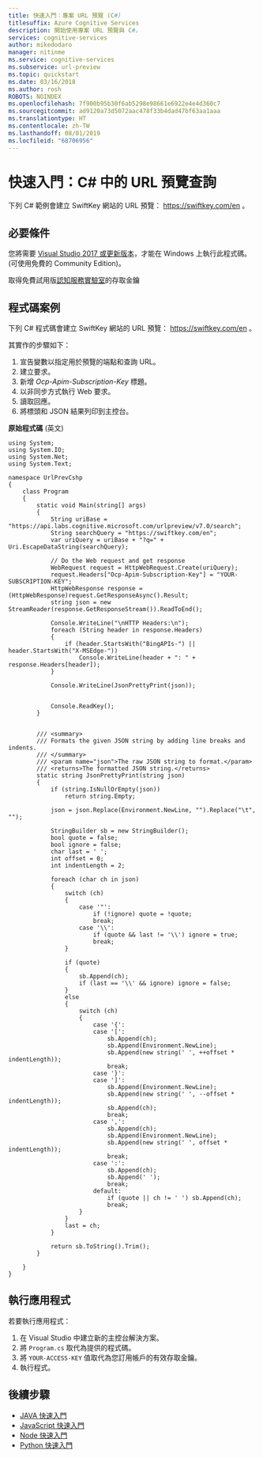 ```yaml
---
title: 快速入門：專案 URL 預覽 (C#)
titlesuffix: Azure Cognitive Services
description: 開始使用專案 URL 預覽與 C#。
services: cognitive-services
author: mikedodaro
manager: nitinme
ms.service: cognitive-services
ms.subservice: url-preview
ms.topic: quickstart
ms.date: 03/16/2018
ms.author: rosh
ROBOTS: NOINDEX
ms.openlocfilehash: 7f900b95b30f6ab5298e98661e6922e4e4d360c7
ms.sourcegitcommit: ad9120a73d5072aac478f33b4dad47bf63aa1aaa
ms.translationtype: HT
ms.contentlocale: zh-TW
ms.lasthandoff: 08/01/2019
ms.locfileid: "68706956"
---
```

# <a name="quickstart-url-preview-query-in-c"></a>快速入門：C# 中的 URL 預覽查詢

下列 C# 範例會建立 SwiftKey 網站的 URL 預覽： https://swiftkey.com/en 。

## <a name="prerequisites"></a>必要條件

您將需要 [Visual Studio 2017 或更新版本](https://www.visualstudio.com/downloads/)，才能在 Windows 上執行此程式碼。 (可使用免費的 Community Edition)。

取得免費試用版[認知服務實驗室](https://labs.cognitive.microsoft.com/en-us/project-answer-search)的存取金鑰

## <a name="code-scenario"></a>程式碼案例

下列 C# 程式碼會建立 SwiftKey 網站的 URL 預覽： https://swiftkey.com/en 。 

其實作的步驟如下：
1. 宣告變數以指定用於預覽的端點和查詢 URL。  
2. 建立要求。
3. 新增 *Ocp-Apim-Subscription-Key* 標題。 
4. 以非同步方式執行 Web 要求。 
5. 讀取回應。
6. 將標頭和 JSON 結果列印到主控台。

**原始程式碼** \(英文\)

```
using System;
using System.IO;
using System.Net;
using System.Text;

namespace UrlPrevCshp
{
    class Program
    {
        static void Main(string[] args)
        {
            String uriBase = "https://api.labs.cognitive.microsoft.com/urlpreview/v7.0/search";
            String searchQuery = "https://swiftkey.com/en"; 
            var uriQuery = uriBase + "?q=" + Uri.EscapeDataString(searchQuery);

            // Do the Web request and get response
            WebRequest request = HttpWebRequest.Create(uriQuery);
            request.Headers["Ocp-Apim-Subscription-Key"] = "YOUR-SUBSCRIPTION-KEY";
            HttpWebResponse response = (HttpWebResponse)request.GetResponseAsync().Result;
            string json = new StreamReader(response.GetResponseStream()).ReadToEnd();

            Console.WriteLine("\nHTTP Headers:\n");
            foreach (String header in response.Headers)
            {
                if (header.StartsWith("BingAPIs-") || header.StartsWith("X-MSEdge-"))
                    Console.WriteLine(header + ": " + response.Headers[header]);
            }

            Console.WriteLine(JsonPrettyPrint(json));
            

            Console.ReadKey();
        }


        /// <summary>
        /// Formats the given JSON string by adding line breaks and indents.
        /// </summary>
        /// <param name="json">The raw JSON string to format.</param>
        /// <returns>The formatted JSON string.</returns>
        static string JsonPrettyPrint(string json)
        {
            if (string.IsNullOrEmpty(json))
                return string.Empty;

            json = json.Replace(Environment.NewLine, "").Replace("\t", "");

            StringBuilder sb = new StringBuilder();
            bool quote = false;
            bool ignore = false;
            char last = ' ';
            int offset = 0;
            int indentLength = 2;

            foreach (char ch in json)
            {
                switch (ch)
                {
                    case '"':
                        if (!ignore) quote = !quote;
                        break;
                    case '\\':
                        if (quote && last != '\\') ignore = true;
                        break;
                }

                if (quote)
                {
                    sb.Append(ch);
                    if (last == '\\' && ignore) ignore = false;
                }
                else
                {
                    switch (ch)
                    {
                        case '{':
                        case '[':
                            sb.Append(ch);
                            sb.Append(Environment.NewLine);
                            sb.Append(new string(' ', ++offset * indentLength));
                            break;
                        case '}':
                        case ']':
                            sb.Append(Environment.NewLine);
                            sb.Append(new string(' ', --offset * indentLength));
                            sb.Append(ch);
                            break;
                        case ',':
                            sb.Append(ch);
                            sb.Append(Environment.NewLine);
                            sb.Append(new string(' ', offset * indentLength));
                            break;
                        case ':':
                            sb.Append(ch);
                            sb.Append(' ');
                            break;
                        default:
                            if (quote || ch != ' ') sb.Append(ch);
                            break;
                    }
                }
                last = ch;
            }

            return sb.ToString().Trim();
        }

    }
}

```
## <a name="running-the-application"></a>執行應用程式

若要執行應用程式：

1. 在 Visual Studio 中建立新的主控台解決方案。
2. 將 `Program.cs` 取代為提供的程式碼。
3. 將 `YOUR-ACCESS-KEY` 值取代為您訂用帳戶的有效存取金鑰。
4. 執行程式。

## <a name="next-steps"></a>後續步驟
- [JAVA 快速入門](java-quickstart.md)
- [JavaScript 快速入門](javascript.md)
- [Node 快速入門](node-quickstart.md)
- [Python 快速入門](python-quickstart.md)
